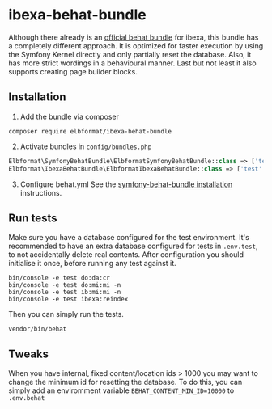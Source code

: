 # ibexa-behat-bundle
Although there already is an [official behat bundle](https://github.com/ibexa/behat) for ibexa, this bundle has a completely different approach.
It is optimized for faster execution by using the Symfony Kernel directly and only partially reset the database.
Also, it has more strict wordings in a behavioural manner.
Last but not least it also supports creating page builder blocks.

## Installation

1. Add the bundle via composer
```console
composer require elbformat/ibexa-behat-bundle
```

2. Activate bundles in `config/bundles.php`
```php
Elbformat\SymfonyBehatBundle\ElbformatSymfonyBehatBundle::class => ['test' => true],
Elbformat\IbexaBehatBundle\ElbformatIbexaBehatBundle::class => ['test' => true],
```

3. Configure behat.yml
See the [symfony-behat-bundle installation](https://packagist.org/packages/elbformat/symfony-behat-bundle) instructions.

## Run tests
Make sure you have a database configured for the test environment.
It's recommended to have an extra database configured for tests in `.env.test`, to not accidentally delete real contents.
After configuration you should initialise it once, before running any test against it.

```shell
bin/console -e test do:da:cr
bin/console -e test do:mi:mi -n
bin/console -e test ib:mi:mi -n
bin/console -e test ibexa:reindex
```

Then you can simply run the tests.
```shell
vendor/bin/behat
```

## Tweaks
When you have internal, fixed content/location ids > 1000 you may want to change the minimum id for resetting the database.
To do this, you can simply add an enviromment variable `BEHAT_CONTENT_MIN_ID=10000` to `.env.behat`